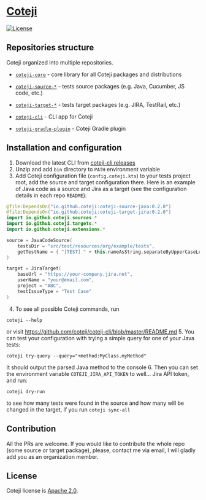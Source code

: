 # [Coteji](https://coteji.github.io/)

[![License](https://img.shields.io/badge/license-Apache-brightgreen.svg)](https://www.apache.org/licenses/LICENSE-2.0)

## Repositories structure

Coteji organized into multiple repositories.
- [`coteji-core`](https://github.com/coteji/coteji-core) - core library for all Coteji packages and distributions


- [`coteji-source-*`](https://github.com/coteji?utf8=%E2%9C%93&q=coteji-source-) - tests source packages (e.g. Java, Cucumber, JS code, etc.)
- [`coteji-target-*`](https://github.com/coteji?utf8=%E2%9C%93&q=coteji-target-) - tests target packages (e.g. JIRA, TestRail, etc.)
 

- [`coteji-cli`](https://github.com/coteji/coteji-cli) - CLI app for Coteji
- [`coteji-gradle-plugin`](https://github.com/coteji/coteji-gradle-plugin) - Coteji Gradle plugin

## Installation and configuration

1. Download the latest CLI from [coteji-cli releases](https://github.com/coteji/coteji-cli/releases)
2. Unzip and add `bin` directory to `PATH` environment variable
3. Add Coteji configuration file (`config.coteji.kts`) to your tests project root, add the source and target configuration there. Here is an example of Java code as a source and Jira as a target (see the configuration details in each repo `README`):
```kotlin
@file:DependsOn("io.github.coteji:coteji-source-java:0.2.0")
@file:DependsOn("io.github.coteji:coteji-target-jira:0.2.0")
import io.github.coteji.sources.*
import io.github.coteji.targets.*
import io.github.coteji.extensions.*

source = JavaCodeSource(
    testsDir = "src/test/resources/org/example/tests",
    getTestName = { "[TEST] " + this.nameAsString.separateByUpperCaseLetters() },
)

target = JiraTarget(
    baseUrl = "https://your-company.jira.net",
    userName = "your@email.com",
    project = "ABC",
    testIssueType = "Test Case"
)
```
4. To see all possible Coteji commands, run
```shell
coteji --help
```
or visit https://github.com/coteji/coteji-cli/blob/master/README.md
5. You can test your configuration with trying a simple query for one of your Java tests:
```shell
coteji try-query --query="+method:MyClass.myMethod"
```
It should output the parsed Java method to the console
6. Then you can set the environment variable `COTEJI_JIRA_API_TOKEN` to well... Jira API token, and run:
```shell
coteji dry-run
```
to see how many tests were found in the source and how many will be changed in the target, if you run `coteji sync-all`

## Contribution

All the PRs are welcome. If you would like to contribute the whole repo (some source or target package), please, contact me via email, I will gladly add you as an organization member.

## License

Coteji license is [Apache 2.0](https://www.apache.org/licenses/LICENSE-2.0).